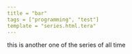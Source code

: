 ```yaml
---
title = "bar"
tags = ["programming", "test"]
template = "series.html.tera"
---
```


this is another one of the series of all time
